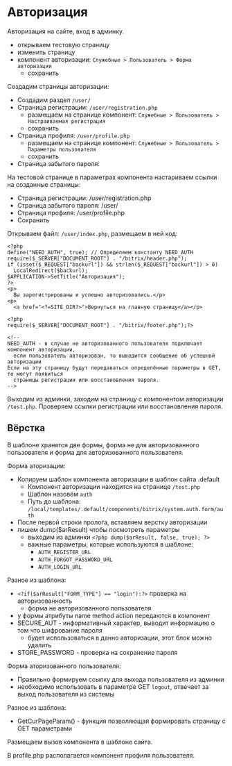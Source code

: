 # Авторизация
Авторизация на сайте, вход в админку.

- открываем тестовую страницу
- изменить страницу
- компонент авторизации: `Служебные > Пользователь > Форма авторизации`
  - сохранить

Создадим страницы авторизации:
- Создадим раздел `/user/`
- Страница регистрации: `/user/registration.php`
  - размещаем на странице компонент: `Служебные > Пользователь > Настраиваемая регистрация`
  - сохранить
- Страница профиля: `/user/profile.php`
  - размещаем на странице компонент: `Служебные > Пользователь > Параметры пользователя`
  - сохранить
- Страница забытого пароля:

На тестовой странице в параметрах компонента настариваем ссылки на созданные страницы:
- Страница регистрации: /user/registration.php
- Страница забытого пароля: /user/
- Страница профиля: /user/profile.php
- Сохранить

Открываем файл: `/user/index.php`, размещаем в ней код:

    <?php
    define("NEED_AUTH", true); // Определяем константу NEED_AUTH
    require($_SERVER["DOCUMENT_ROOT"] . "/bitrix/header.php");
    if (isset($_REQUEST["backurl"]) && strlen($_REQUEST["backurl"]) > 0)
      LocalRedirect($backurl);
    $APPLICATION->SetTitle("Авторизация");
    ?>
    <p>
      Вы зарегистрированы и успешно авторизовались.</p>
    <p>
      <a href="<?=SITE_DIR?>">Вернуться на главную страницу</a></p>

    <?php
    require($_SERVER["DOCUMENT_ROOT"] . "/bitrix/footer.php");?>

    <!--
    NEED_AUTH - в случае не авторизованного пользователя подключает компонент авторизации,
      если пользователь авторизован, то выводится сообщение об успешной авторизации
    Если на эту страницу будут передаваться определённые параметры в GET, то могут появиться
      страницы регистрации или восстановления пароля.
    -->

Выходим из админки, заходим на страницу с компонентом авторизации `/test.php`. Проверяем ссылки регистрации или восстановления пароля.

## Вёрстка
В шаблоне хранятся две формы, форма не для авторизованного пользователя и форма для авторизованного пользователя.

Форма аторизации:
- Копируем шаблон компонента авторизации в шаблон сайта .default
  - Компонент авторизации находится на странице `/test.php`
  - Шаблон назовём `auth`
  - Путь до шаблона: `/local/templates/.default/components/bitrix/system.auth.form/auth`
- После первой строки пролога, вставляем верстку авторизации
- пишем dump($arResult) чтобы посмотреть параметры
  - выходим из админки `<?php dump($arResult, false, true); ?>`
  - важные параметры, которые используются в шаблоне:
    - `AUTH_REGISTER_URL`
    - `AUTH_FORGOT_PASSWORD_URL`
    - `AUTH_LOGIN_URL`

Разное из шаблона:
- `<?if($arResult["FORM_TYPE"] == "login"):?>` проверка на авторизованность
  - форма не авторизованного пользователя
- у формы атрибуты name method action передаются в компонент
- SECURE_AUT - информативный характер, выводит информацию о том что шифрование пароля
  - будет использоваться в данно авторизации, этот блок можно удалить
- STORE_PASSWORD - проверка на сохранение пароля

Форма аторизованного пользователя:
- Правильно формируем ссылку для выхода пользователя из админки
- необходимо использовать в параметре GET `logout`, отвечает за выход пользователя из системы

Разное из шаблона:
- GetCurPageParam() - функция позволяющая формировать страницу с GET параметрами

Размещаем вызов компонента в шаблоне сайта.

В profile.php располагается компонент профиля пользователя.
